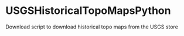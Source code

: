 USGSHistoricalTopoMapsPython
============================

Download script to download historical topo maps from the USGS store